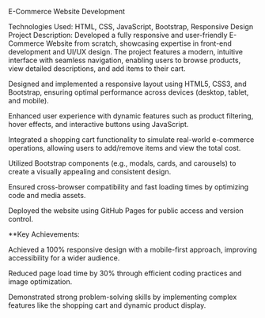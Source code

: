 E-Commerce Website Development




Technologies Used: HTML, CSS, JavaScript, Bootstrap, Responsive Design
Project Description:
Developed a fully responsive and user-friendly E-Commerce Website from scratch, showcasing expertise in front-end development and UI/UX design. The project features a modern, intuitive interface with seamless navigation, enabling users to browse products, view detailed descriptions, and add items to their cart.

Designed and implemented a responsive layout using HTML5, CSS3, and Bootstrap, ensuring optimal performance across devices (desktop, tablet, and mobile).

Enhanced user experience with dynamic features such as product filtering, hover effects, and interactive buttons using JavaScript.

Integrated a shopping cart functionality to simulate real-world e-commerce operations, allowing users to add/remove items and view the total cost.

Utilized Bootstrap components (e.g., modals, cards, and carousels) to create a visually appealing and consistent design.

Ensured cross-browser compatibility and fast loading times by optimizing code and media assets.

Deployed the website using GitHub Pages for public access and version control.

**Key Achievements:

Achieved a 100% responsive design with a mobile-first approach, improving accessibility for a wider audience.

Reduced page load time by 30% through efficient coding practices and image optimization.

Demonstrated strong problem-solving skills by implementing complex features like the shopping cart and dynamic product display.
